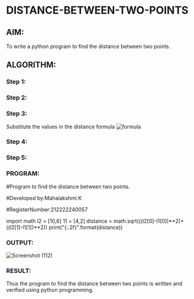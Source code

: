 # DISTANCE-BETWEEN-TWO-POINTS

## AIM:
To write a python program to find the distance between two points.
## ALGORITHM:
### Step 1: 
### Step 2: 
### Step 3: 
Substitute the values in the distance formula  ![formula](/formula.JPG)
### Step 4: 
### Step 5: 
### PROGRAM:
#Program to find the distance between two points.

#Developed by:Mahalakshmi.K 

#RegisterNumber:212222240057

import math
l2 = [10,6]
11 = [4,2]
distance = math.sqrt(((l2[0]-l1[0])**2)+((l2[1]-l1[1])**2))
print("{:.2f}".format(distance))
### OUTPUT:
![Screenshot (112)](https://github.com/maha712/DISTANCE-BETWEEN-TWO-POINTS/assets/121156360/20ba7aab-2af2-4144-980a-1b2af840b2af)

### RESULT:
Thus the program to find the distance between two points is written and verified using python programming.
